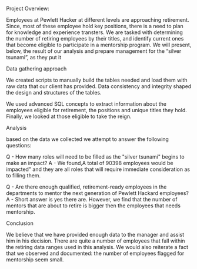 Project Overview:

Employees at Pewlett Hacker at different levels are approaching retirement. Since, most of these employee hold key positions, there is a need to plan for knowledge and experience transters. We are tasked with determining the number of retiring employees by their titles, and identify current ones that become eligible to participate in a mentorship program. We will present, below, the result of our analysis and prepare management for the “silver tsunami”, as they put it

Data gathering approach

We created scripts to manually build the tables needed and load them with raw data that our client has provided. Data consistency and integrity shaped the design and structures of the tables.

We used advanced SQL concepts to extract information about the employees eligible for retirement, the positions and unique titles they hold. Finally, we looked at those eligible to take the reign.

Analysis

based on the data we collected we attempt to answer the following questions: 

Q -  How many roles will need to be filled as the "silver tsunami" begins to make an impact? 
A - We found,A total of 90398 employees would be impacted" and they are all roles that will require immediate consideration as to filling them.

Q -  Are there enough qualified, retirement-ready employees in the departments to mentor the next generation of Pewlett Hackard employees? 
A -  Short answer is yes there are. However, we find that the number of mentors that are about to retire is bigger then the employees that needs mentorship.

Conclusion

We believe that we have provided enough data to the manager and assist him in his decision. There are quite a number of employees that fall within the retiring data ranges used in this analysis. We would also reiterate a fact that we observed and documented: the number of employees flagged for mentorship seem small.
